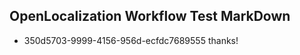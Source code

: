 ## OpenLocalization Workflow Test MarkDown
* 350d5703-9999-4156-956d-ecfdc7689555 thanks!

<!--HONumber=Jul16_HO4-->


